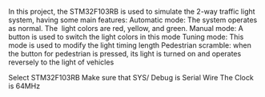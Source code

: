In this project, the STM32F103RB is used to simulate the 2-way traffic light system, having some main features:
Automatic mode: The system operates as normal. The  light colors are red, yellow, and green.
Manual mode: A button is used to switch the light colors in this mode
Tuning mode: This mode is used to modify the light timing length
Pedestrian scramble: when the button for pedestrian is pressed, its light is turned on and operates reversely to the light of vehicles

Select STM32F103RB
Make sure that SYS/ Debug is Serial Wire
The Clock is 64MHz 
